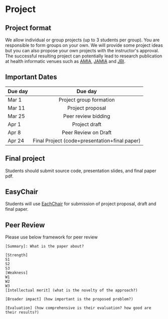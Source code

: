 ---
---
# Project

## Project format

We allow individual or group projects (up to 3 students per group). You are responsible to form groups on your own. We will provide some project ideas but you can also propose your own projects with the instructor's approval. The successful resulting project can potentially lead to research publication at health informatic venues such as [AMIA](https://www.amia.org/amia2017), [JAMIA](http://jamia.oxfordjournals.org/) and [JBI](https://www.journals.elsevier.com/journal-of-biomedical-informatics/).

<!--See **T-Square resource > Project related > project guide.pdf** for detailed requirements.-->

## Important Dates

|Due day     |  Due day|
|---------|:------------------:|
|Mar 1   |Project group formation |
|Mar 11   |Project proposal |
|Mar 25  |Peer review bidding|
|Apr 1  |Project draft|
|Apr 8  |Peer Review on Draft|
|Apr 24 |Final Project (code+presentation+final paper) |

## Final project

Students should submit source code, presentation slides, and final paper pdf. 

## EasyChair

Students will use [EachChair](https://easychair.org/conferences/?conf=bdhsp2018) for submission of project proposal, draft and final paper.

## Peer Review

Please use below framework for peer review

```text
[Summary]: What is the paper about?

[Strength]
S1
S2
S3
[Weakness]
W1
W2
W3
[Intellectual merit] (what is the novelty of the approach?)

[Broader impact] (how important is the proposed problem?)

[Evaluation] (how comprehensive is their evaluation? how good are their results?)
```

<!--
# AWS
For homework, lab and project, you may consider using Amazon Web Service(AWS) as the platform. Here is a general instruction about how to setup AWS account.

## Create account
We strongly suggest you to setup a new AWS account using the GT email for this course, or re-use an existing account for this course alone. If you don't have an account yet, you can create an AWS Account by:

1. Sign up for an AWS account by clicking on [this link](https://portal.aws.amazon.com/gp/aws/developer/registration/index.html)
2. Enter your email, billing address and credit card information etc (required to verify your valid identity - your card will not be charged unless your usage exceeds the free usage tiers)
3. You can login to your [AWS Management Console](https://console.aws.amazon.com/console/home) to verify successful sign up.

## Consolidated billing [optional]
With a valid AWS account, we can setup consolidated bill. Consolidated bill will bill your AWS cost to us. But doing so will also merge all your existing credits to use if you have. If you don't want to let that happen you can skip this step or do it later.

1. Submit account information to us via this [google form](https://goo.gl/forms/2AEpxsdFZy2UNCXd2).
2. Wait for email invitation to join consolidated bill.
3. Accept consolidated billing invitation.

We will generate AWS cost report regularly, please refer to the report to see your usage compared to your classmates.

## <span style="color:red">Important</span>
<p style="color:red;font-weight:bold">
No matter you are using your own credit or consolidated billing, check AWS usage frequently to make sure it doens't exceed budget. If we find your AWS cost is unreasonably high(i.e. much higher than median level), we will stop consolidated billing.
</p>
-->
